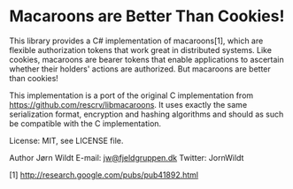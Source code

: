 Macaroons are Better Than Cookies!
==================================

This library provides a C# implementation of macaroons[1], which are flexible
authorization tokens that work great in distributed systems. Like cookies,
macaroons are bearer tokens that enable applications to ascertain whether their
holders' actions are authorized. But macaroons are better than cookies!

This implementation is a port of the original C implementation from https://github.com/rescrv/libmacaroons.
It uses exactly the same serialization format, encryption and hashing algorithms and should as such be 
compatible with the C implementation.

License: MIT, see LICENSE file.

Author
Jørn Wildt
E-mail: jw@fjeldgruppen.dk
Twitter: JornWildt


[1] http://research.google.com/pubs/pub41892.html
